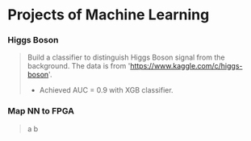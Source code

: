 
# Projects of Machine Learning

### Higgs Boson
> Build a classifier to distinguish Higgs Boson signal from the background. The data is from 'https://www.kaggle.com/c/higgs-boson'.
> - Achieved AUC = 0.9 with XGB classifier.

### Map NN to FPGA
> a
> b
